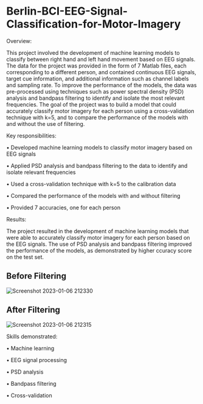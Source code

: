 # Berlin-BCI-EEG-Signal-Classification-for-Motor-Imagery
Overview:

This project involved the development of machine learning models to classify between right hand and left hand movement based on EEG signals. The data for the project was provided in the form of 7 Matlab files, each corresponding to a different person, and contained continuous EEG signals, target cue information, and additional information such as channel labels and sampling rate. To improve the performance of the models, the data was pre-processed using techniques such as power spectral density (PSD) analysis and bandpass filtering to identify and isolate the most relevant frequencies. The goal of the project was to build a model that could accurately classify motor imagery for each person using a cross-validation technique with k=5, and to compare the performance of the models with and without the use of filtering.

Key responsibilities:

•	Developed machine learning models to classify motor imagery based on EEG signals

•	Applied PSD analysis and bandpass filtering to the data to identify and isolate relevant frequencies

•	Used a cross-validation technique with k=5 to the calibration data

•	Compared the performance of the models with and without filtering

•	Provided 7 accuracies, one for each person

Results:

The project resulted in the development of machine learning models that were able to accurately classify motor imagery for each person based on the EEG signals. The use of PSD analysis and bandpass filtering improved the performance of the models, as demonstrated by higher ccuracy score on the test set.

## Before Filtering
![Screenshot 2023-01-06 212330](https://user-images.githubusercontent.com/60902991/211084657-56a15db4-c75b-467b-8c7b-ee37c26478b5.png)

## After Filtering
![Screenshot 2023-01-06 212315](https://user-images.githubusercontent.com/60902991/211084661-0eb1c730-37b0-4907-8cd4-cf280cd2f7d7.png)


Skills demonstrated:

• Machine learning

• EEG signal processing

• PSD analysis

• Bandpass filtering

• Cross-validation

